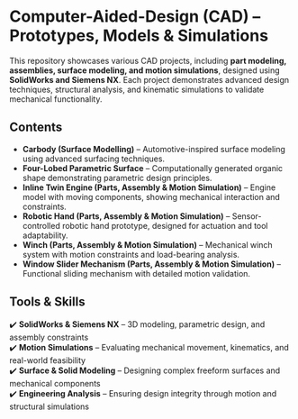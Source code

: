 # **Computer-Aided-Design (CAD) – Prototypes, Models & Simulations**  
This repository showcases various CAD projects, including **part modeling, assemblies, surface modeling, and motion simulations**, designed using **SolidWorks and Siemens NX**. Each project demonstrates advanced design techniques, structural analysis, and kinematic simulations to validate mechanical functionality.  

## **Contents**  
- **Carbody (Surface Modelling)** – Automotive-inspired surface modeling using advanced surfacing techniques.  
- **Four-Lobed Parametric Surface** – Computationally generated organic shape demonstrating parametric design principles.  
- **Inline Twin Engine (Parts, Assembly & Motion Simulation)** – Engine model with moving components, showing mechanical interaction and constraints.  
- **Robotic Hand (Parts, Assembly & Motion Simulation)** – Sensor-controlled robotic hand prototype, designed for actuation and tool adaptability.  
- **Winch (Parts, Assembly & Motion Simulation)** – Mechanical winch system with motion constraints and load-bearing analysis.  
- **Window Slider Mechanism (Parts, Assembly & Motion Simulation)** – Functional sliding mechanism with detailed motion validation.  

## **Tools & Skills**  
✔️ **SolidWorks & Siemens NX** – 3D modeling, parametric design, and assembly constraints  
✔️ **Motion Simulations** – Evaluating mechanical movement, kinematics, and real-world feasibility  
✔️ **Surface & Solid Modeling** – Designing complex freeform surfaces and mechanical components  
✔️ **Engineering Analysis** – Ensuring design integrity through motion and structural simulations  
